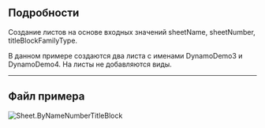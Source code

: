 ## Подробности
Создание листов на основе входных значений sheetName, sheetNumber, titleBlockFamilyType.

В данном примере создаются два листа с именами DynamoDemo3 и DynamoDemo4. На листы не добавляются виды.

___
## Файл примера

![Sheet.ByNameNumberTitleBlock](./Revit.Elements.Views.Sheet.ByNameNumberTitleBlock_img.jpg)
